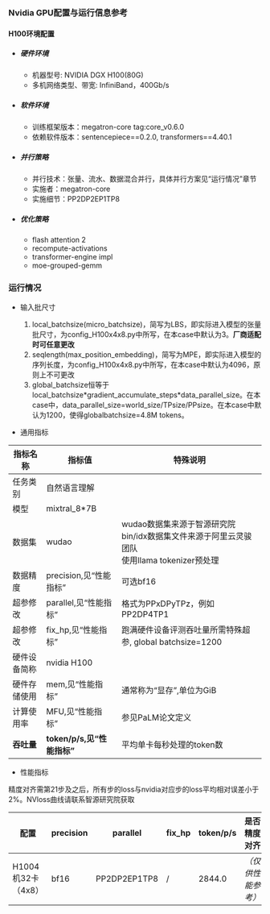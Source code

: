 ### Nvidia GPU配置与运行信息参考
#### H100环境配置
- ##### 硬件环境

    - 机器型号: NVIDIA DGX H100(80G) 
    - 多机网络类型、带宽: InfiniBand，400Gb/s

- ##### 软件环境

   - 训练框架版本：megatron-core tag:core_v0.6.0
   - 依赖软件版本：sentencepiece==0.2.0, transformers==4.40.1

- ##### 并行策略

   - 并行技术：张量、流水、数据混合并行，具体并行方案见“运行情况”章节
   - 实施者：megatron-core
   - 实施细节：PP2DP2EP1TP8

- ##### 优化策略

   - flash attention 2
   - recompute-activations
   - transformer-engine impl
   - moe-grouped-gemm

### 运行情况

* 输入批尺寸
  1. local_batchsize(micro_batchsize)，简写为LBS，即实际进入模型的张量批尺寸，为config_H100x4x8.py中所写，在本case中默认为3。**厂商适配时可任意更改**
  2. seqlength(max_position_embedding)，简写为MPE，即实际进入模型的序列长度，为config_H100x4x8.py中所写，在本case中默认为4096，原则上不可更改
  3. global_batchsize恒等于local_batchsize\*gradient_accumulate_steps\*data_parallel_size。在本case中，data_parallel_size=world_size/TPsize/PPsize。在本case中默认为1200，使得globalbatchsize=4.8M tokens。

* 通用指标

| 指标名称    | 指标值                   | 特殊说明                                     |
| ------- | --------------------- | ---------------------------------------- |
| 任务类别    | 自然语言理解                |                                          |
| 模型      | mixtral_8*7B             |                                          |
| 数据集     | wudao                 | wudao数据集来源于智源研究院<br>bin/idx数据集文件来源于阿里云灵骏团队<br>使用llama tokenizer预处理 |
| 数据精度    | precision,见“性能指标”     | 可选bf16                     |
| 超参修改    | parallel,见“性能指标”      | 格式为PPxDPyTPz，例如PP2DP4TP1                 |
| 超参修改    | fix_hp,见“性能指标”        | 跑满硬件设备评测吞吐量所需特殊超参, global batchsize=1200                        |
| 硬件设备简称  | nvidia H100           |                                          |
| 硬件存储使用  | mem,见“性能指标”           | 通常称为“显存”,单位为GiB                          |
| 计算使用率   | MFU,见“性能指标”           | 参见PaLM论文定义                               |
| **吞吐量** | **token/p/s,见“性能指标”** | 平均单卡每秒处理的token数                          |

* 性能指标

精度对齐需第21步及之后，所有步的loss与nvidia对应步的loss平均相对误差小于2%。NVloss曲线请联系智源研究院获取

| 配置             | precision | parallel  | fix_hp | token/p/s | 是否精度对齐     | mem   | MFU         |
| -------------- | --------- | --------- | ------ | --------- | ---------- | ----- | ----------- |
| H1004机32卡（4x8）  | bf16   | PP2DP2EP1TP8 | / | 2844.0  | *（仅供性能参考）* | 75/80 | 20.7%       |